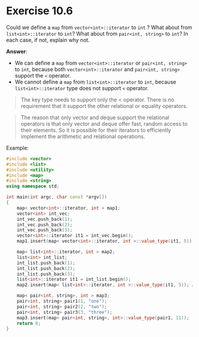 # Exercise 10.6

Could we define a `map` from `vector<int>::iterator` to `int` ? What about from `list<int>::iterator` to `int`? What about from `pair<int, string>` to `int`? In each case, if not, explain why not.

**Answer**:

- We can define a `map` from `vector<int>::iterator` or `pair<int, string>` to `int`, because both `vector<int>::iterator` and `pair<int, string>` support the `<` operator.
- We cannot define a `map` from `list<int>::iterator` to `int`, because `list<int>::iterator` type does not support `<` operator.

> The key type needs to support only the < operator. There is no requirement that it support the other relational or equality operators.

> The reason that only vector and deque support the relational operators is that only vector and deque offer fast, random access to their elements. So it is possible for their iterators to efficiently implement the arithmetic and relational operations.

Example:

```cpp
#include <vector>
#include <list>
#include <utility>
#include <map>
#include <string>
using namespace std;

int main(int argc, char const *argv[])
{
    map< vector<int>::iterator, int > map1;
    vector<int> int_vec;
    int_vec.push_back(1);
    int_vec.push_back(2);
    int_vec.push_back(3);
    vector<int>::iterator it1 = int_vec.begin();
    map1.insert(map< vector<int>::iterator, int >::value_type(it1, 5));

    map< list<int>::iterator, int > map2;
    list<int> int_list;
    int_list.push_back(1);
    int_list.push_back(2);
    int_list.push_back(3);
    list<int>::iterator it1 = int_list.begin();
    map2.insert(map< list<int>::iterator, int >::value_type(it1, 5)); // Compile error

    map< pair<int, string>, int > map3;
    pair<int, string> pair1(1, "one");
    pair<int, string> pair2(2, "two");
    pair<int, string> pair3(3, "three");
    map3.insert(map< pair<int, string>, int>::value_type(pair1, 11));
    return 0;
}
```